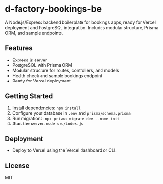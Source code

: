 # d-factory-bookings-be

A Node.js/Express backend boilerplate for bookings apps, ready for Vercel deployment and PostgreSQL integration. Includes modular structure, Prisma ORM, and sample endpoints.

## Features
- Express.js server
- PostgreSQL with Prisma ORM
- Modular structure for routes, controllers, and models
- Health check and sample bookings endpoint
- Ready for Vercel deployment

## Getting Started
1. Install dependencies: `npm install`
2. Configure your database in `.env` and `prisma/schema.prisma`
3. Run migrations: `npx prisma migrate dev --name init`
4. Start the server: `node src/index.js`

## Deployment
- Deploy to Vercel using the Vercel dashboard or CLI.

## License
MIT
